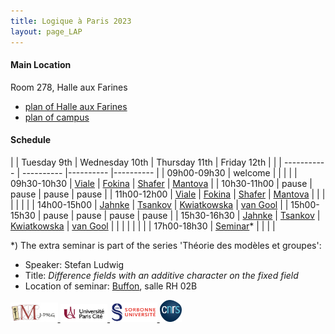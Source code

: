```yaml
---
title: Logique à Paris 2023
layout: page_LAP
---
```

#### Main Location
Room 278, Halle aux Farines
- [plan of Halle aux Farines][HAF]
- [plan of campus][campus]

#### Schedule

| | Tuesday 9th | Wednesday 10th | Thursday 11th | Friday 12th |
| | ----------- | ---------- |---------- |---------- |
| 09h00-09h30 | welcome |  |  |  |
| 09h30-10h30 | [Viale][TAViale]    | [Fokina][TAFokina]   | [Shafer][TAShafer]     | [Mantova][TAMantova]   |
| 10h30-11h00 | pause               | pause                | pause                  | pause                  |
| 11h00-12h00 | [Viale][TAViale]    | [Fokina][TAFokina]   | [Shafer][TAShafer]     | [Mantova][TAMantova]   |
|             | | | | |
| 14h00-15h00 | [Jahnke][TAJahnke]  | [Tsankov][TATsankov] | [Kwiatkowska][TAKwiat] | [van Gool][TAvanGool]  |
| 15h00-15h30 | pause               | pause                | pause                  | pause                  |
| 15h30-16h30 | [Jahnke][TAJahnke]  | [Tsankov][TATsankov] | [Kwiatkowska][TAKwiat] | [van Gool][TAvanGool]  |
|             |                     |                      |                        |                        |
| 17h00-18h30 | [Seminar][seminar]* |                      |                        |                        |

*) The extra seminar is part of the series 'Théorie des modèles et groupes': 

 - Speaker: Stefan Ludwig
 - Title: _Difference fields with an additive character on the fixed field_
 - Location of seminar: [Buffon][campus], salle RH 02B

[campus]: ./plan_campus.png
[HAF]: ./plan_HAF.png

[seminar]:  https://www.imj-prg.fr/gestion/evenement/affEvenement/71

[TAViale]:  ./LAP/VialeAbstract.pdf
[TAJahnke]:  ./LAP/JahnkeAbstract.pdf
[TAFokina]:  ./LAP/FokinaAbstract.pdf
[TATsankov]:  ./LAP/TsankovAbstract.pdf
[TAShafer]:  ./LAP/ShaferAbstract.pdf
[TAKwiat]:  ./LAP/Kwiat.pdf
[TAMantova]:  ./LAP/MantovaAbstract.pdf
[TAvanGool]:  ./LAP/vanGoolAbstract.pdf

<a href="./imj-prg.png"><img src="/imj-prg.png" alt="IMJ-PRG" width="15%">
<a href="./upc.png"><img src="/upc.png" alt="Université Paris Cité" width="15%">
<a href="./sorbonne.png"><img src="/sorbonne.png" alt="Sorbonne Université" width="15%">
<a href="./cnrs.png"><img src="/cnrs.png" alt="CNRS" width="7%">

[UPC]:  https://u-paris.fr/
[IMJ-PRG]: https://www.imj-prg.fr/
[LM]:   https://www.imj-prg.fr/lm/
